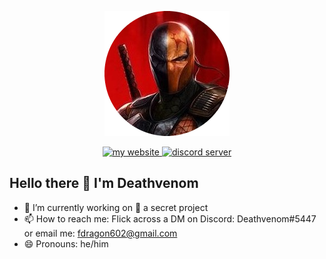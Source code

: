 <p align="center"> 
    <img src="./AvatarRound.png" alt="My beautiful online avatar">
</p>
<p align="center"> 
 <a href="https://www.deathvenom.me" target="_blank">
   <img src="https://img.shields.io/badge/check%20out-my%20website-red?style=for-the-badge" alt="my website">
 </a>

 <a href="https://discord.com/invite/qJnrRvt7wW" target="_blank">
   <img src="https://img.shields.io/badge/chat%20on-discord-blue?style=for-the-badge&color=5865F2" alt="discord server">
 </a>
</p>

## Hello there 👋 I'm Deathvenom

- 🔭 I’m currently working on 🤫 a secret project
- 📫 How to reach me: Flick across a DM on Discord: Deathvenom#5447 or email me: fdragon602@gmail.com
- 😄 Pronouns: he/him
